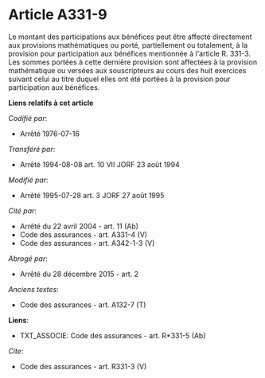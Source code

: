 # Article A331-9

Le montant des participations aux bénéfices peut être affecté directement aux provisions mathématiques ou porté,
partiellement ou totalement, à la provision pour participation aux bénéfices mentionnée à l'article R. 331-3. Les sommes
portées à cette dernière provision sont affectées à la provision mathématique ou versées aux souscripteurs au cours des huit
exercices suivant celui au titre duquel elles ont été portées à la provision pour participation aux bénéfices.

**Liens relatifs à cet article**

_Codifié par_:

  - Arrêté 1976-07-16

_Transféré par_:

  - Arrêté 1994-08-08 art. 10 VII JORF 23 août 1994

_Modifié par_:

  - Arrêté 1995-07-28 art. 3 JORF 27 août 1995

_Cité par_:

  - Arrêté du 22 avril 2004 - art. 11 (Ab)
  - Code des assurances - art. A331-4 (V)
  - Code des assurances - art. A342-1-3 (V)

_Abrogé par_:

  - Arrêté du 28 décembre 2015 - art. 2

_Anciens textes_:

  - Code des assurances - art. A132-7 (T)

**Liens**:

  - TXT_ASSOCIE: Code des assurances - art. R*331-5 (Ab)

_Cite_:

  - Code des assurances - art. R331-3 (V)
